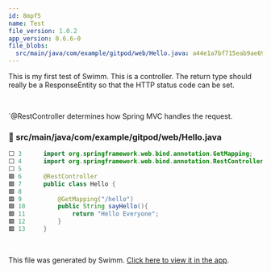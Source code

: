 ```yaml
---
id: 8mpf5
name: Test
file_version: 1.0.2
app_version: 0.6.6-0
file_blobs:
  src/main/java/com/example/gitpod/web/Hello.java: a44e1a7bf715eab9ae6984a28e9d8a1a10576c48
---
```


This is my first test of Swimm. This is a controller. The return type should really be a ResponseEntity so that the HTTP status code can be set.

<br/>

\`@RestController determines how Spring MVC handles the request.
<!-- NOTE-swimm-snippet: the lines below link your snippet to Swimm -->
### 📄 src/main/java/com/example/gitpod/web/Hello.java
```java
⬜ 3      import org.springframework.web.bind.annotation.GetMapping;
⬜ 4      import org.springframework.web.bind.annotation.RestController;
⬜ 5      
🟩 6      @RestController
🟩 7      public class Hello {
🟩 8      
🟩 9          @GetMapping("/hello")
🟩 10         public String sayHello(){
🟩 11             return "Hello Everyone";
🟩 12         }
🟩 13     }
```

<br/>

This file was generated by Swimm. [Click here to view it in the app](https://app.swimm.io/repos/Z2l0aHViJTNBJTNBU0JvbkdpdFBvZCUzQSUzQWNhcmxqb25lc2Nm/docs/8mpf5).